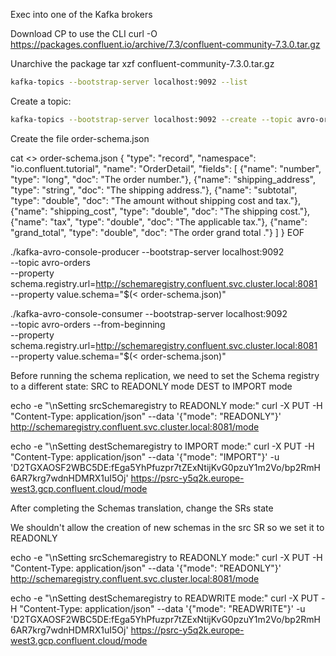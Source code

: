 Exec into one of the Kafka brokers

Download CP to use the CLI 
curl -O https://packages.confluent.io/archive/7.3/confluent-community-7.3.0.tar.gz

Unarchive the package
tar xzf confluent-community-7.3.0.tar.gz

```sh
kafka-topics --bootstrap-server localhost:9092 --list
```

Create a topic:

```sh
kafka-topics --bootstrap-server localhost:9092 --create --topic avro-orders --replication-factor 3 --partitions 1
```

Create the file order-schema.json

cat <<EOF >> order-schema.json
{
    "type": "record",
    "namespace": "io.confluent.tutorial",
    "name": "OrderDetail",
    "fields": [
        {"name": "number", "type": "long", "doc": "The order number."},
        {"name": "shipping_address", "type": "string", "doc": "The shipping address."},
        {"name": "subtotal", "type": "double", "doc": "The amount without shipping cost and tax."},
        {"name": "shipping_cost", "type": "double", "doc": "The shipping cost."},
        {"name": "tax", "type": "double", "doc": "The applicable tax."},
        {"name": "grand_total", "type": "double", "doc": "The order grand total ."}
    ]
}
EOF


./kafka-avro-console-producer --bootstrap-server localhost:9092 \
  --topic avro-orders \
  --property schema.registry.url=http://schemaregistry.confluent.svc.cluster.local:8081 \
  --property value.schema="$(< order-schema.json)" 

 ./kafka-avro-console-consumer --bootstrap-server localhost:9092 \
  --topic avro-orders --from-beginning \
  --property schema.registry.url=http://schemaregistry.confluent.svc.cluster.local:8081 \
  --property value.schema="$(< order-schema.json)"


Before running the schema replication, we need to set the Schema registry to a different state: 
SRC to READONLY mode
DEST to IMPORT mode

echo -e "\nSetting srcSchemaregistry to READONLY mode:"
curl -X PUT -H "Content-Type: application/json" --data '{"mode": "READONLY"}' http://schemaregistry.confluent.svc.cluster.local:8081/mode

echo -e "\nSetting destSchemaregistry to IMPORT mode:"
curl -X PUT -H "Content-Type: application/json" --data '{"mode": "IMPORT"}' -u 'D2TGXAOSF2WBC5DE:fEga5YhPfuzpr7tZExNtijKvG0pzuY1m2Vo/bp2RmH6AR7krg7wdnHDMRX1uI5Oj' https://psrc-y5q2k.europe-west3.gcp.confluent.cloud/mode


After completing the Schemas translation, change the SRs state

We shouldn't allow the creation of new schemas in the src SR so we set it to READONLY

echo -e "\nSetting srcSchemaregistry to READONLY mode:"
curl -X PUT -H "Content-Type: application/json" --data '{"mode": "READONLY"}' http://schemaregistry.confluent.svc.cluster.local:8081/mode

echo -e "\nSetting destSchemaregistry to READWRITE mode:"
curl -X PUT -H "Content-Type: application/json" --data '{"mode": "READWRITE"}' -u 'D2TGXAOSF2WBC5DE:fEga5YhPfuzpr7tZExNtijKvG0pzuY1m2Vo/bp2RmH6AR7krg7wdnHDMRX1uI5Oj' https://psrc-y5q2k.europe-west3.gcp.confluent.cloud/mode
